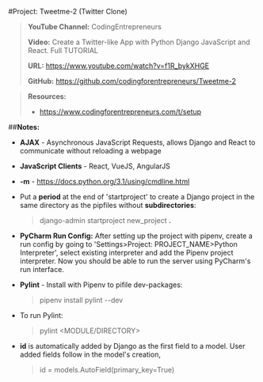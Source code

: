 #Project: Tweetme-2 (Twitter Clone)

>**YouTube Channel:** CodingEntrepreneurs
>
>**Video:** Create a Twitter-like App with Python Django JavaScript and React. Full TUTORIAL
>
>**URL:** https://www.youtube.com/watch?v=f1R_bykXHGE
>
>**GitHub:** https://github.com/codingforentrepreneurs/Tweetme-2

>**Resources:**
>- https://www.codingforentrepreneurs.com/t/setup


##**Notes:**

- **AJAX** - Asynchronous JavaScript Requests, allows Django and React 
to communicate without reloading a webpage
- **JavaScript Clients** - React, VueJS, AngularJS
- **-m** - https://docs.python.org/3.1/using/cmdline.html
- Put a **period** at the end of 'startproject' to create a Django project 
in the same directory as the pipfiles without **subdirectories**:
    >django-admin startproject new_project **.**
- **PyCharm Run Config:** After setting up the project with pipenv,
create a run config by going to 'Settings>Project: PROJECT_NAME>Python Interpreter',
select existing interpreter and add the Pipenv project interpreter.
Now you should be able to run the server using PyCharm's run interface.
- **Pylint** - Install with Pipenv to pifile dev-packages:
    >pipenv install pylint --dev

- To run Pylint:
    >pylint <MODULE/DIRECTORY>
- **id** is automatically added by Django as the first field to a model.
User added fields follow in the model's creation,
    >id = models.AutoField(primary_key=True)